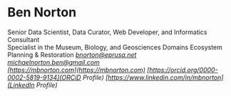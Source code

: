 Ben Norton
============
Senior Data Scientist, Data Curator, Web Developer, and Informatics Consultant  
Specialist in the Museum, Biology, and Geosciences Domains
Ecosystem Planning & Restoration
*[bnorton@eprusa.net](bnorton@eprusa.net)*   
*[michaelnorton.ben@gmail.com](michaelnorton.ben@gmail.com)*  
*[https://mbnorton.com](https://mbnorton.com)*
*[https://orcid.org/0000-0002-5819-9134](ORCiD Profile)*
*[https://www.linkedin.com/in/mbnorton](LinkedIn Profile)*
